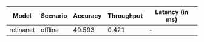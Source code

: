 | Model     | Scenario   |   Accuracy |   Throughput | Latency (in ms)   |
|-----------|------------|------------|--------------|-------------------|
| retinanet | offline    |     49.593 |        0.421 | -                 |